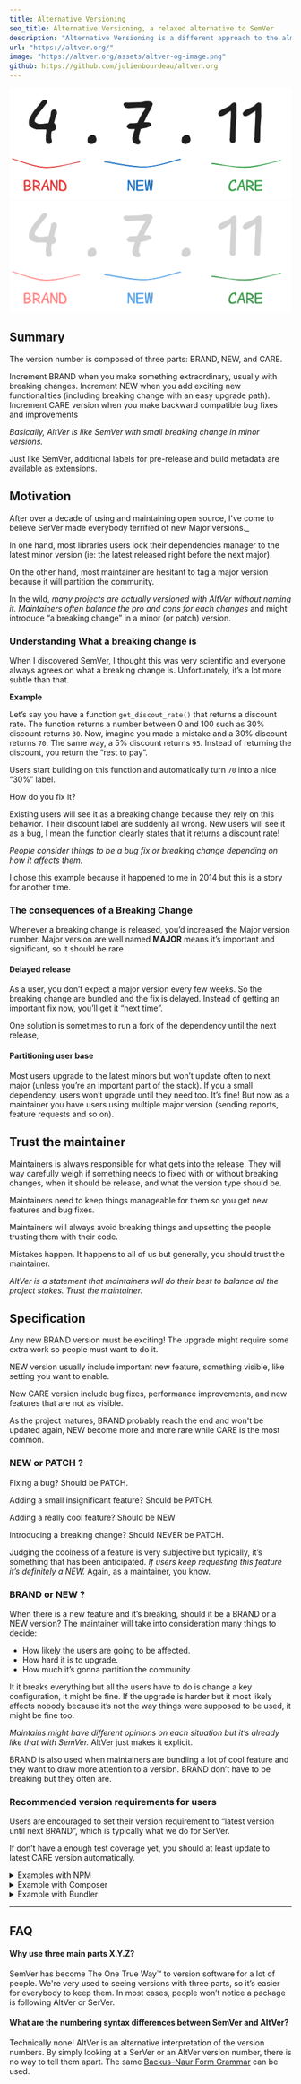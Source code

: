 ```yaml
---
title: Alternative Versioning
seo_title: Alternative Versioning, a relaxed alternative to SemVer
description: "Alternative Versioning is a different approach to the almighty Semantic Versioning: more relaxed, more trustful."
url: "https://altver.org/"
image: "https://altver.org/assets/altver-og-image.png"
github: https://github.com/julienbourdeau/altver.org
---
```


<div class="summary">

![ALTVER summary](./public/assets/altver.png#gh-light-mode-only)
![ALTVER summary](./public/assets/altver-dark.png#gh-dark-mode-only)

## Summary

The version number is composed of three parts: BRAND, NEW, and CARE.

Increment BRAND when you make something extraordinary, usually with breaking changes. Increment NEW
when you add exciting new functionalities (including breaking change with an easy upgrade path). Increment
CARE version when you make backward compatible bug fixes and improvements

_Basically, AltVer is like SemVer with small breaking change in minor versions._

Just like SemVer, additional labels for pre-release and build metadata are available as extensions.

</div>

## Motivation

After over a decade of using and maintaining open source, I've come to believe SerVer made everybody terrified of new Major versions._

In one hand, most libraries users lock their dependencies manager to the latest minor version (ie: the latest released right before the next major).

On the other hand, most maintainer are hesitant to tag a major version because it will partition the community.

In the wild, _many projects are actually versioned with AltVer without naming it. Maintainers often balance the pro and cons for each changes_ and might introduce “a breaking change” in a minor (or patch) version.

### Understanding What a breaking change is

When I discovered SemVer, I thought this was very scientific and everyone always agrees on what a breaking change is. Unfortunately, it’s a lot more subtle than that.

**Example**

Let’s say you have a function `get_discout_rate()` that returns a discount rate. The function returns a number between 0 and 100 such as 30% discount returns `30`. Now, imagine you made a mistake and a 30% discount returns `70`. The same way, a 5% discount returns `95`. Instead of returning the discount, you return the “rest to pay”.

Users start building on this function and automatically turn `70` into a nice “30%” label.

How do you fix it?

Existing users will see it as a breaking change because they rely on this behavior. Their discount label are suddenly all wrong. New users will see it as a bug, I mean the function clearly states that it returns a discount rate!

_People consider things to be a bug fix or breaking change depending on how it affects them._

I chose this example because it happened to me in 2014 but this is a story for another time.

### The consequences of a Breaking Change

Whenever a breaking change is released, you’d increased the Major version number. Major version are well named **MAJOR** means it’s important and significant, so it should be rare

#### Delayed release

As a user, you don’t expect a major version every few weeks. So the breaking change are bundled and the fix is delayed. Instead of getting an important fix now, you’ll get it “next time”.

One solution is sometimes to run a fork of the dependency until the next release, 

#### Partitioning user base

Most users upgrade to the latest minors but won’t update often to next major (unless you’re an important part of the stack). If you a small dependency, users won’t upgrade until they need too. It’s fine! But now as a maintainer you have users using multiple major version (sending reports, feature requests and so on).


## Trust the maintainer

Maintainers is always responsible for what gets into the release. They will way carefully weigh if something needs to fixed with or without breaking changes, when it should be release, and what the version type should be.

Maintainers need to keep things manageable for them so you get new features and bug fixes.

Maintainers will always avoid breaking things and upsetting the people trusting them with their code.

Mistakes happen. It happens to all of us but generally, you should trust the maintainer.

_AltVer is a statement that maintainers will do their best to balance all the project stakes. Trust the maintainer._


## Specification

Any new BRAND version must be exciting! The upgrade might require some extra work so people must want to do it.
 
NEW version usually include important new feature, something visible, like setting you want to enable.

New CARE version include bug fixes, performance improvements, and new features that are not as visible.

As the project matures, BRAND probably reach the end and won't be updated again, NEW become more and more rare while CARE is the most common.

### NEW or PATCH ?

Fixing a bug? Should be PATCH.

Adding a small insignificant feature? Should be PATCH.

Adding a really cool feature? Should be NEW

Introducing a breaking change? Should NEVER be PATCH.

Judging the coolness of a feature is very subjective but typically, it’s something that has been anticipated. _If users keep requesting this feature it’s definitely a NEW._ Again, as a maintainer, you know.

### BRAND or NEW ?

When there is a new feature and it’s breaking, should it be a BRAND or a NEW version? The maintainer will take into consideration many things to decide:

* How likely the users are going to be affected.
* How hard it is to upgrade.
* How much it’s gonna partition the community.

It it breaks everything but all the users have to do is change a key configuration, it might be fine. If the upgrade is harder but it most likely affects nobody because it’s not the way things were supposed to be used, it might be fine too.

_Maintains might have different opinions on each situation but it’s already like that with SemVer._ AltVer just makes it explicit.

BRAND is also used when maintainers are bundling a lot of cool feature and they want to draw more attention to a version. BRAND don’t have to be breaking but they often are.

### Recommended version requirements for users

Users are encouraged to set their version requirement to “latest version until next BRAND”, which is typically what we do for SerVer.

If don’t have a enough test coverage yet, you should at least update to latest CARE version automatically.

<details>
<summary>Examples with NPM</summary>

```json
{
  "dependencies": {
    "my-lib": "^4.7.9"
  }
}
```
</details>

<details>
<summary>Example with Composer</summary>

```json
{
  "require": {
    "my-lib": "^4.7.9"
  }
}
```
</details>

<details>

<summary>Example with Bundler</summary>

```ruby
gem 'my-lib', '~> 4.7'
```
</details>


---

## FAQ

#### Why use three main parts X.Y.Z?

SemVer has become The One True Way™ to version software for a lot of people. We're very used to seeing versions with three parts, so it’s easier for everybody to keep them. In most cases, people won’t notice a package is following AltVer or SerVer.

#### What are the numbering syntax differences between SemVer and AltVer?

Technically none! AltVer is an alternative interpretation of the version numbers. By simply looking at a SerVer or an AltVer version number, there is no way to tell them apart. The same [Backus–Naur Form Grammar](https://semver.org/#backusnaur-form-grammar-for-valid-semver-versions) can be used.
